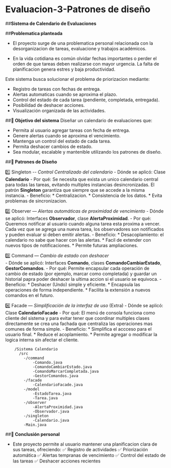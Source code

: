 # Evaluacion-3-Patrones de diseño

##**Sistema de Calendario de Evaluaciones**

##**Problematica planteada**

- El proyecto surge de una problematica personal relacionada con la desorganizacion de tareas, evaluacione y trabajos académicos.
  
- En la vida cotidiana es común olvidar fechas importantes o perder el orden de que tareas deben realizarse con mayor urgencia. La falta de planificacion genera estres y baja productividad.

Este sistema busca solucionar el problema de priorizacion mediante:
  - Registro de tareas con fechas de entrega.
  - Alertas automaticas cuando se aproxima el plazo.
  - Control del estado de cada tarea (pendiente, completada, entregada).
  - Posibilidad de deshacer acciones.
  - Visualización organizada de las actividades.
    
##**🎯 Objetivo del sistema**
   Diseñar un calendario de evaluaciones que:
  - Permita al usuario agregar tareas con fecha de entrega.
  - Genere alertas cuando se aproxima el vencimiento.
  - Mantenga un control del estado de cada tarea.
  - Permita deshacer cambios de estado.
  - Sea modular, escalable y mantenible utilizando los patrones de diseño.

##**🔧 Patrones de Diseño**

1️⃣ Singleton -- *Control Centralizado del calendario*
    - Dónde se aplicó: Clase **Calendario**
    - Por qué: Se necesita que exista un unico calendario central para todas las tareas, evitando multiples instancias desincronizadas. El patrón **Singleton** garantiza que siempre que se accede a la misma instancia.
    - Beneficio: 
        * Centralizacion.
        * Consistencia de los datos.
        * Evita problemas de sincronizacion.

        
2️⃣ Observer — *Alertas automáticas de proximidad de vencimiento*
    - Dónde se aplicó: Interfaces **Observador**, clase **AlertaProximidad**.
    - Por qué: Queremos notificar al usuario cuando alguna tarea esta proxima a vencer. Cada vez que se agrega una nueva tarea, los observadores son notificados y pueden evaluar si deben emitir alertas. 
    - Beneficio: 
        * Desacoplamiento: el calendario no sabe que hacer con las alertas.
        * Facil de extender con nuevos tipos de notificaciones.
        * Permite futuras ampliaciones.


3️⃣ Command — *Cambio de estado con deshacer*   
    - Dónde se aplicó: Interfaces **Comando**, clases **ComandoCambiarEstado**, **GestorComandos**.
    - Por qué: Permite encapsular cada operación de cambio de estado (por ejemplo, marcar como completada) y guardar un historial papra poder deshacer la ultima accion si el usuario se equivoca.
    - Beneficio: 
        * Deshacer (Undo) simple y eficiente.
        * Encapsula las operaciones de forma independiente.
        * Facilita la extensión a nuevos comandos en el futuro.


4️⃣ Facade — *Simplificación de la interfaz de uso* (Extra)
    - Dónde se aplicó: Clase **CalendarioFacade**
    - Por qué: El menú de consola funciona como cliente del sistema y para evitar tener que coordinar multiples clases directamente se crea una fachada que centraliza las operaciones mas comunes de forma simple.
    - Beneficio: 
        * Simplifica el accceso para el usuario final.
        * Reduce el acoplamiento.
        * Permite agregar o modificar la logica interna sin afectar el cliente.

```Estructura del proyecto
    /Sistema Calendario
      /src
        -/command
            -Comando.java
            -ComandoCambiarEstado.java
            -ComandoMarcarCompletada.java
            -GestorComandos.java
        -/facade
            -CalendarioFacade.java
        -/model
            -EstadoTarea.java
            -Tarea.java
        -/observer
            -AlertaProximidad.java
            -Observador.java
        -/singleton
            -Calendario.java
        -Main.java
```
##**🔬 Conclusión personal**

- Este proyecto permite al usuario mantener una planificacion clara de sus tareas, ofreciendo:
✅ Registro de actividades
✅ Priorización automática
✅ Alertas tempranas de vencimiento
✅ Control del estado de las tareas
✅ Deshacer acciones recientes

